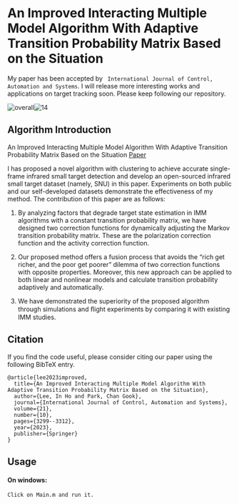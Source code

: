 # An Improved Interacting Multiple Model Algorithm With Adaptive Transition Probability  Matrix Based  on  the Situation

My paper has been accepted by ` International Journal of Control, Automation and Systems`. I will release more interesting works and applications on target tracking soon. Please keep following our repository.

![overall](https://github.com/skylih87/Interacting-Multiple-Model-Algorithm/assets/133297940/92bfa9bf-8fef-4654-b254-bb16c1cd9798)![14](https://github.com/skylih87/Interacting-Multiple-Model-Algorithm/assets/133297940/4de74837-4b5b-46b2-adfc-dfb46a24d27f)



## Algorithm Introduction

An Improved Interacting Multiple Model Algorithm With Adaptive Transition Probability  Matrix Based  on  the Situation 
[Paper](https://github.com/user-attachments/files/16023504/An.Improved.Interacting.Multiple.Model.Algorithm.with.Adaptive.Transition.Probability.Matrix.Based.on.the.Situation.pdf)


I has proposed a novel algorithm with clustering to achieve accurate single-frame infrared small target detection and develop an open-sourced infrared small target dataset (namely, SNU) in this paper. Experiments on both public and our self-developed datasets demonstrate the effectiveness of my method. The contribution of this paper are as follows:

1. By analyzing factors that degrade target state estimation in IMM algorithms with a constant transition probability matrix, we have designed two correction functions for dynamically adjusting the Markov transition probability matrix. These are the polarization correction function and the activity correction function.

2. Our proposed method offers a fusion process that avoids the “rich get richer, and the poor get poorer” dilemma of two correction functions with opposite properties. Moreover, this new approach can be applied to both linear and nonlinear models and calculate transition probability adaptively and automatically. 

3. We have demonstrated the superiority of the proposed algorithm through simulations and ﬂight experiments by comparing it with existing IMM studies.

## Citation

If you find the code useful, please consider citing our paper using the following BibTeX entry.
```
@article{lee2023improved,
  title={An Improved Interacting Multiple Model Algorithm With Adaptive Transition Probability Matrix Based on the Situation},
  author={Lee, In Ho and Park, Chan Gook},
  journal={International Journal of Control, Automation and Systems},
  volume={21},
  number={10},
  pages={3299--3312},
  year={2023},
  publisher={Springer}
}
```

## Usage

#### On windows:

```
Click on Main.m and run it. 
```
